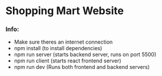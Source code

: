 # Shopping Mart Website

### Info:

- Make sure theres an internet connection
- npm install (to install dependencies)
- npm run server (starts backend server, runs on port 5500)
- npm run client (starts react frontend server)
- npm run dev (Runs both frontend and backend servers)
